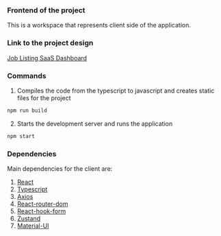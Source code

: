 ### Frontend of the project

This is a workspace that represents client side of the application. 

### Link to the project design

[Job Listing SaaS Dashboard](https://www.figma.com/file/Kk9QCQFwJ0tgvnmuGshuGa/Job-Listing---SaaS-Dashboard---Omnicreativora-(Community)?type=design&node-id=189%3A33202&mode=design&t=2KmVj2TxX5C65GrQ-1)

### Commands

1. Compiles the code from the typescript to javascript and creates static files for the project
``` bash
npm run build
```
2. Starts the development server and runs the application
``` bash
npm start
```

### Dependencies

Main dependencies for the client are:
1. [React](https://react.dev/reference/react)
2. [Typescript](https://www.typescriptlang.org/docs/)
3. [Axios](https://axios-http.com/docs/intro)
4. [React-router-dom](https://reactrouter.com/en/main)
5. [React-hook-form](https://react-hook-form.com/)
6. [Zustand](https://zustand-demo.pmnd.rs/)
7. [Material-UI](https://mui.com/material-ui/getting-started/)